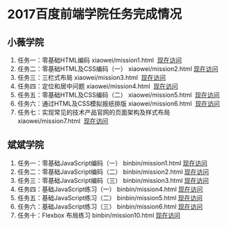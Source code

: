 
# 2017百度前端学院任务完成情况
小薇学院
---------------
1. 任务一：零基础HTML编码 xiaowei/mission1.html  [现在访问](https://a294465800.github.io/baidu-mission/xiaowei/mission1.html)
2. 任务二：零基础HTML及CSS编码（一） xiaowei/mission2.html  [现在访问](https://a294465800.github.io/baidu-mission/xiaowei/mission2.html)
3. 任务三：三栏式布局 xiaowei/mission3.html  [现在访问](https://a294465800.github.io/baidu-mission/xiaowei/mission3.html)
4. 任务四：定位和居中问题 xiaowei/mission4.html  [现在访问](https://a294465800.github.io/baidu-mission/xiaowei/mission4.html)
5. 任务五：零基础HTML及CSS编码（二） xiaowei/mission5.html  [现在访问](https://a294465800.github.io/baidu-mission/xiaowei/mission5.html)
6. 任务六：通过HTML及CSS模拟报纸排版 xiaowei/mission6.html  [现在访问](https://a294465800.github.io/baidu-mission/xiaowei/mission6.html)
7. 任务七：实现常见的技术产品官网的页面架构及样式布局 xiaowei/mission7.html  [现在访问](https://a294465800.github.io/baidu-mission/xiaowei/mission7.html)

斌斌学院
-----------
1. 任务一：零基础JavaScript编码（一） binbin/mission1.html [现在访问](https://a294465800.github.io/baidu-mission/binbin/mission1.html)
2. 任务二：零基础JavaScript编码（二） binbin/mission2.html [现在访问](https://a294465800.github.io/baidu-mission/binbin/mission2.html)
3. 任务三：零基础JavaScript编码（三） binbin/mission3.html [现在访问](https://a294465800.github.io/baidu-mission/binbin/mission3.html)
4. 任务四：基础JavaScript练习（一） binbin/mission4.html [现在访问](https://a294465800.github.io/baidu-mission/binbin/mission4.html)
5. 任务五：基础JavaScript练习（二） binbin/mission5.html [现在访问](https://a294465800.github.io/baidu-mission/binbin/mission5.html)
6. 任务六：基础JavaScript练习（三） binbin/mission6.html [现在访问](https://a294465800.github.io/baidu-mission/binbin/mission6.html)
10. 任务十：Flexbox 布局练习 binbin/mission10.html [现在访问](https://a294465800.github.io/baidu-mission/binbin/mission10.html)

